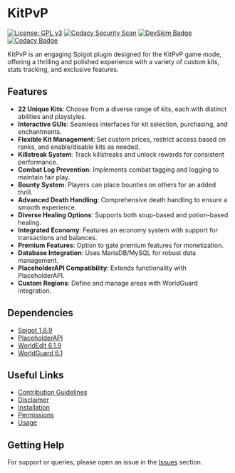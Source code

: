 # KitPvP

[![License: GPL v3](https://img.shields.io/badge/License-GPLv3-blue.svg)](https://www.gnu.org/licenses/gpl-3.0)
[![Codacy Security Scan](https://github.com/Foulest/KitPvP/actions/workflows/codacy.yml/badge.svg)](https://github.com/Foulest/KitPvP/actions/workflows/codacy.yml)
[![DevSkim Badge](https://github.com/Foulest/KitPvP/actions/workflows/devskim.yml/badge.svg)](https://github.com/Foulest/KitPvP/actions/workflows/devskim.yml)
[![Codacy Badge](https://app.codacy.com/project/badge/Grade/67e6fb9977c449b6bca1678c193c5f13)](https://app.codacy.com/gh/Foulest/KitPvP/dashboard?utm_source=gh&utm_medium=referral&utm_content=&utm_campaign=Badge_grade)

KitPvP is an engaging Spigot plugin designed for the KitPvP game mode, offering a thrilling and polished experience with a variety of custom kits, stats tracking, and exclusive features.

## Features
- **22 Unique Kits**: Choose from a diverse range of kits, each with distinct abilities and playstyles.
- **Interactive GUIs**: Seamless interfaces for kit selection, purchasing, and enchantments.
- **Flexible Kit Management**: Set custom prices, restrict access based on ranks, and enable/disable kits as needed.
- **Killstreak System**: Track killstreaks and unlock rewards for consistent performance.
- **Combat Log Prevention**: Implements combat tagging and logging to maintain fair play.
- **Bounty System**: Players can place bounties on others for an added thrill.
- **Advanced Death Handling**: Comprehensive death handling to ensure a smooth experience.
- **Diverse Healing Options**: Supports both soup-based and potion-based healing.
- **Integrated Economy**: Features an economy system with support for transactions and balances.
- **Premium Features**: Option to gate premium features for monetization.
- **Database Integration**: Uses MariaDB/MySQL for robust data management.
- **PlaceholderAPI Compatibility**: Extends functionality with PlaceholderAPI.
- **Custom Regions**: Define and manage areas with WorldGuard integration.

## Dependencies
- [Spigot 1.8.9](https://papermc.io/downloads/all)
- [PlaceholderAPI](https://spigotmc.org/resources/placeholderapi.6245)
- [WorldEdit 6.1.9](https://dev.bukkit.org/projects/worldedit/files/2597538)
- [WorldGuard 6.1](https://dev.bukkit.org/projects/worldguard/files/881691)

## Useful Links
- [Contribution Guidelines](https://github.com/Foulest/KitPvP/wiki/Contribution-Guidelines)
- [Disclaimer](https://github.com/Foulest/KitPvP/wiki/Disclaimer)
- [Installation](https://github.com/Foulest/KitPvP/wiki/Installation)
- [Permissions](https://github.com/Foulest/KitPvP/wiki/Permissions)
- [Usage](https://github.com/Foulest/KitPvP/wiki/Usage)

## Getting Help
For support or queries, please open an issue in the [Issues](https://github.com/Foulest/KitPvP/issues) section.
